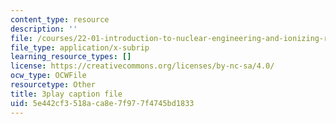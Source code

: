 ```yaml
---
content_type: resource
description: ''
file: /courses/22-01-introduction-to-nuclear-engineering-and-ionizing-radiation-fall-2016/5e442cf3518aca8e7f977f4745bd1833_jJSwWRaU9rA.srt
file_type: application/x-subrip
learning_resource_types: []
license: https://creativecommons.org/licenses/by-nc-sa/4.0/
ocw_type: OCWFile
resourcetype: Other
title: 3play caption file
uid: 5e442cf3-518a-ca8e-7f97-7f4745bd1833
---
```

